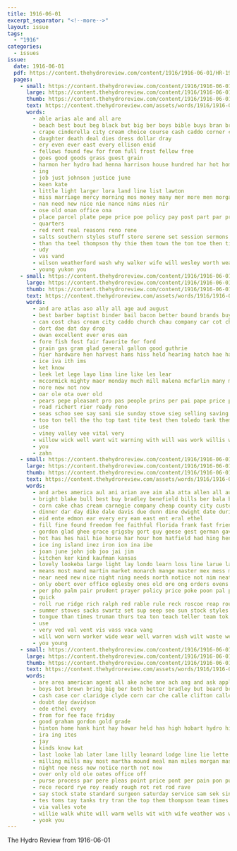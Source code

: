 ```yaml
---
title: 1916-06-01
excerpt_separator: "<!--more-->"
layout: issue
tags:
  - "1916"
categories:
  - issues
issue:
  date: 1916-06-01
  pdf: https://content.thehydroreview.com/content/1916/1916-06-01/HR-1916-06-01.pdf
  pages:
    - small: https://content.thehydroreview.com/content/1916/1916-06-01/small/HR-1916-06-01-01.jpg
      large: https://content.thehydroreview.com/content/1916/1916-06-01/large/HR-1916-06-01-01.jpg
      thumb: https://content.thehydroreview.com/content/1916/1916-06-01/thumbnails/HR-1916-06-01-01.jpg
      text: https://content.thehydroreview.com/assets/words/1916/1916-06-01/HR-1916-06-01-01.txt
      words:
        - able arias ale and all are
        - beach best bout beg black but big ber boys bible buys bran bros buy blue business been
        - crape cinderella city cream choice course cash caddo corner county counts can company china cast cross cost cera come count
        - daughter death deal dies dress dollar dray
        - ery even ever east every ellison enid
        - fellows found few for from full frost fellow free
        - goes good goods grass guest grain
        - harmon her hydro had henna harrison house hundred har hot home handle hard has
        - ing
        - job just johnson justice june
        - keen kate
        - little light larger lora land line list lawton
        - miss marriage mercy morning mos money many mer more men morgans market
        - nan need new nice nie nance nims nies nir
        - ose old onan office ona
        - place parcel plate pepe price poe policy pay post part par profit piety per pastor pride palm plan
        - quarters
        - red rent real reasons reno rene
        - salts southern styles stuff store serene set session sermons saucer stockton sailors socks square service saturday suits shirts station stock sell summer sunday shawnee sport shorts sack summers said straw
        - than tha teel thompson thy thie them town the ton toe then ties
        - udy
        - vas vand
        - wilson weatherford wash why walker wife will wesley worth wear work weeks with woods was want
        - young yukon you
    - small: https://content.thehydroreview.com/content/1916/1916-06-01/small/HR-1916-06-01-02.jpg
      large: https://content.thehydroreview.com/content/1916/1916-06-01/large/HR-1916-06-01-02.jpg
      thumb: https://content.thehydroreview.com/content/1916/1916-06-01/thumbnails/HR-1916-06-01-02.jpg
      text: https://content.thehydroreview.com/assets/words/1916/1916-06-01/HR-1916-06-01-02.txt
      words:
        - and are atlas aso ally all age aud august
        - best barber baptist binder bail bacon better bound brands buy business burn been
        - can cost chas cream city caddo church chau company car cot cha cour county collins come carry case call
        - dort dae dat day drop
        - ewan excellent ever eres ean
        - fore fish fost fair favorite for ford
        - grain gas gram glad general gallon good guthrie
        - hier hardware hen harvest hams hiss held hearing hatch hae hand home handle hyde hydro
        - ice iva ith ims
        - ket know
        - leek let lege layo lina line like les lear
        - mccormick mighty maer monday much mill malena mcfarlin many manger mace market mene mohawk
        - nore new not now
        - oar ole ota over old
        - pears pepe pleasant pro pas people prins per pai pape price pleas pore pont perfect pees
        - road richert rier ready reno
        - seas schoo see say sani sie sunday stove sieg selling saving service summer stoves saturday sena supply sid steady sermon sales soe
        - too ton tell the tho top tant tite test then toledo tank them try
        - use
        - viney valley vee vital very
        - willow wick well want wit warning with will was work willis weikel white
        - you
        - zahn
    - small: https://content.thehydroreview.com/content/1916/1916-06-01/small/HR-1916-06-01-03.jpg
      large: https://content.thehydroreview.com/content/1916/1916-06-01/large/HR-1916-06-01-03.jpg
      thumb: https://content.thehydroreview.com/content/1916/1916-06-01/thumbnails/HR-1916-06-01-03.jpg
      text: https://content.thehydroreview.com/assets/words/1916/1916-06-01/HR-1916-06-01-03.txt
      words:
        - and arbes america aul ani arian ave aim ala atta allen all aud ang are adam ane alfalfa art adams agent ale aid
        - bright blake bull best buy bradley benefield bills ber bala bound bally but been breckenridge brabant breath bis both boys bran bieth buggy bai butter beaulah body blacks bill bond business barn bethel brood
        - corn cake chas cream carnegie company cheap county city custer cech can come cheron claude canton current col chapel card caro church class cooling change came cane cheek chance cal cool coplin cry call colt campbel choi comfort clyde con clan cash cody chick chronic
        - dinner dar day dike dale davis due dunn dine dwight date during dark delay davidson doing days duning done daren
        - eid ente edmon ear every ery eam east ent eral ethel
        - fill fine found freedom fee faithful florida frank fast friends frost felton forks felten from fer for folks few field fram fron fos far favorite famous farm fred
        - gordon glad ghee grace grigsby gort guy geese gest german gave goodly grove grain given griggs green guster good grade going
        - hot has hes hail hie horse har hour hom hatfield had hing henry health high harmon hardware howard harrison highland howe house hone hoes herd home hinton hand hosey hinder hun her half hydro hard hero hawe hay him haul harrell hazel hope hens
        - ice ing island inez iron ion ina ibe
        - joan june john job joo jai jim
        - kitchen ker kind kaufman kansas
        - lovely lookeba large light lay londo learn loss line larue lately let lacson lacy lake ler lawn left levers lose ling little lat last lack landis laval look lame lie lloyd larson later
        - means most mand martin market monarch mange master mex mess mare meck mangum myrtle mise marsh moral mckay monday mel mite made main mil might miles mane mas mildred miss mond mowers money men mea mock mule mile may mer man
        - near need new nice night ning needs north notice not nim neat nest norval norman now nickel nash
        - only obert over office oglesby ones old ore ong orders ovens
        - per pho palm pair prudent prayer policy price poke poon pal purse past penny pet park place popo pitch pini port preston por phenix plain people paine pastor phe pel pleasant present pope
        - quick
        - roll rue ridge rich ralph red rable rule reck roscoe reap route recker rey row risk rund
        - summer stoves sacks swartz set sup seep seo sun stock styles see sell shull shreck sister schools style slow splawn subject sum state sickles seales store shorts sunday sudan such single strong sherman shown season schoo screen suit soli she sales sprague shower steel sieg saint shire summe sons service sick slight south seven samples seed stallion sar silks siege sal six sterling stone sid sale setting school save saturday stay sper sis sisson salary sali
        - tongue than times truman thurs tea ton teach teller team tok tana ting them tho tar take tailor thralls thy tha the taken tia tall try thie talk train top
        - use
        - very ved val vent vis vass vaca vang
        - will won worn worker wide wear well warren wish wilt waste went woods ware working west williams willis wes win work weeks wee with wells wark weight wil week want was wife williamson woll while weatherford
        - you young
    - small: https://content.thehydroreview.com/content/1916/1916-06-01/small/HR-1916-06-01-04.jpg
      large: https://content.thehydroreview.com/content/1916/1916-06-01/large/HR-1916-06-01-04.jpg
      thumb: https://content.thehydroreview.com/content/1916/1916-06-01/thumbnails/HR-1916-06-01-04.jpg
      text: https://content.thehydroreview.com/assets/words/1916/1916-06-01/HR-1916-06-01-04.txt
      words:
        - are area american agent all ake ache ane ach ang and ask appleman
        - boys bot brown bring big ber both better bradley but beard breed been back bank bottles bethel bond byram barn best
        - cash case cor claridge clyde corn car che calle clifton callen crosswhite company city carry cannon call col colorado
        - doubt day davidson
        - ede ethel every
        - from for fee face friday
        - good graham gordon gold grade
        - hinton home hank hint hay howar held has high hobart hydro hinte how head
        - ira ing ites
        - jay
        - kinds know kat
        - last looke lab later lane lilly leonard lodge line lie lette lea let
        - milling mills may most martha mound meal man miles morgan master must maude market mighty made moon mande
        - night nee ness new notice north not now
        - over only old ole oates office off
        - purse process par pere pleas point price pont per pain pon public
        - rece record rye roy ready rough rot ret rod rave
        - say stock state standard surgeon saturday service sam sek sincere saw sunday stuff see seton
        - tes toms tay tanks try tran the top them thompson team times
        - via valles vote
        - willie walk white will warm wells wit with wife weather was webb woods worn weak well work
        - yook you
---
```


The Hydro Review from 1916-06-01

<!--more-->

